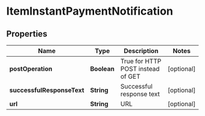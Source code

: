 
# ItemInstantPaymentNotification

## Properties
Name | Type | Description | Notes
------------ | ------------- | ------------- | -------------
**postOperation** | **Boolean** | True for HTTP POST instead of GET |  [optional]
**successfulResponseText** | **String** | Successful response text |  [optional]
**url** | **String** | URL |  [optional]



